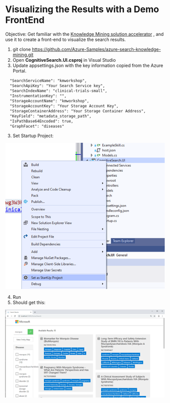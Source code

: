 # Visualizing the Results with a Demo FrontEnd
Objective: Get familiar with the [Knowledge Mining solution accelerator](https://github.com/Azure-Samples/azure-search-knowledge-mining) , and use it to create a front-end to visualize the search results.

1. git clone https://github.com/Azure-Samples/azure-search-knowledge-mining.git
2. Open **CognitiveSearch.UI.csproj** in Visual Studio 
3. Update appsettings.json with the key information copied from the Azure Portal.

```
  "SearchServiceName": "kmworkshop",
  "SearchApiKey": "Your Search Service key",
  "SearchIndexName": "clinical-trials-small",
  "InstrumentationKey": "",
  "StorageAccountName": "kmworkshop",
  "StorageAccountKey": "Your Storage Account Key",
  "StorageContainerAddress": "Your Storage Container Address",
  "KeyField": "metadata_storage_path",
  "IsPathBase64Encoded": true,
  "GraphFacet": "diseases"
```

3. Set Startup Project:
 
 ![](images/setstart.png)
 
4. Run
5. Should get this:
 
![](images/results.png)


